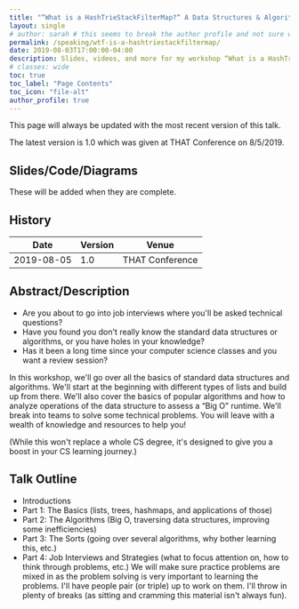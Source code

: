 ```yaml
---
title: "“What is a HashTrieStackFilterMap?“ A Data Structures & Algorithms Refresher For Everyone"
layout: single
# author: sarah # this seems to break the author profile and not sure why yet
permalink: /speaking/wtf-is-a-hashtriestackfiltermap/
date: 2019-08-03T17:00:00-04:00
description: Slides, videos, and more for my workshop “What is a HashTrieStackFilterMap?” A Data Structures & Algorithms Refresher For Everyone
# classes: wide
toc: true
toc_label: "Page Contents"
toc_icon: "file-alt"
author_profile: true
---
```


This page will always be updated with the most recent version of this talk. 

The latest version is 1.0 which was given at THAT Conference on 8/5/2019.

## Slides/Code/Diagrams

These will be added when they are complete.

## History

Date | Version | Venue
---- | ------- | -----
2019-08-05 | 1.0 | THAT Conference

## Abstract/Description

- Are you about to go into job interviews where you'll be asked technical questions?
- Have you found you don't really know the standard data structures or algorithms, or you have holes in your knowledge?
- Has it been a long time since your computer science classes and you want a review session?

In this workshop, we'll go over all the basics of standard data structures and algorithms. We'll start at the 
beginning with different types of lists and build up from there. We'll also cover the basics of popular algorithms and 
how to analyze operations of the data structure to assess a “Big O” runtime. We'll break into teams to solve some 
technical problems. You will leave with a wealth of knowledge and resources to help you!

(While this won't replace a whole CS degree, it's designed to give you a boost in your CS learning journey.)

## Talk Outline

- Introductions
- Part 1: The Basics (lists, trees, hashmaps, and applications of those)
- Part 2: The Algorithms (Big O, traversing data structures, improving some inefficiencies)
- Part 3: The Sorts (going over several algorithms, why bother learning this, etc.)
- Part 4: Job Interviews and Strategies (what to focus attention on, how to think through problems, etc.)
We will make sure practice problems are mixed in as the problem solving is very important to learning the problems. 
I'll have people pair (or triple) up to work on them. I'll throw in plenty of breaks (as sitting and cramming this 
material isn't always fun). 

<!-- ## Videos

There are no videos of this yet.
-->
<!-- ## Transcript

...

-->